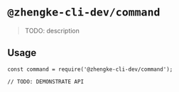 # `@zhengke-cli-dev/command`

> TODO: description

## Usage

```
const command = require('@zhengke-cli-dev/command');

// TODO: DEMONSTRATE API
```
